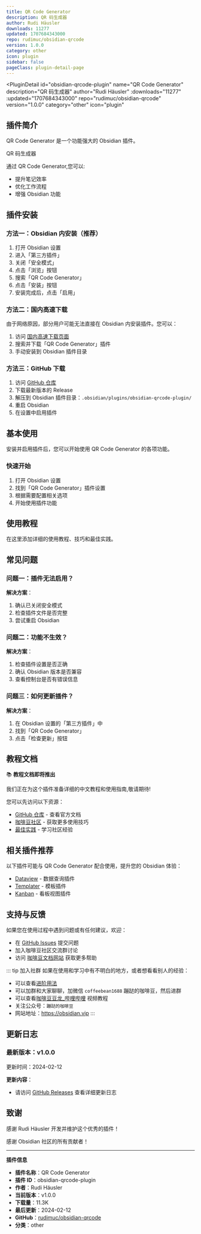 ```yaml
---
title: QR Code Generator
description: QR 码生成器
author: Rudi Häusler
downloads: 11277
updated: 1707684343000
repo: rudimuc/obsidian-qrcode
version: 1.0.0
category: other
icon: plugin
sidebar: false
pageClass: plugin-detail-page
---
```


<PluginDetail
  id="obsidian-qrcode-plugin"
  name="QR Code Generator"
  description="QR 码生成器"
  author="Rudi Häusler"
  :downloads="11277"
  :updated="1707684343000"
  repo="rudimuc/obsidian-qrcode"
  version="1.0.0"
  category="other"
  icon="plugin"
>

<!-- AUTO_GENERATED_START -->
## 插件简介

QR Code Generator 是一个功能强大的 Obsidian 插件。

QR 码生成器

通过 QR Code Generator,您可以:

- 提升笔记效率
- 优化工作流程
- 增强 Obsidian 功能

<!-- AUTO_GENERATED_END -->

<!-- AUTO_GENERATED_START -->
## 插件安装

### 方法一：Obsidian 内安装（推荐）

1. 打开 Obsidian 设置
2. 进入「第三方插件」
3. 关闭「安全模式」
4. 点击「浏览」按钮
5. 搜索「QR Code Generator」
6. 点击「安装」按钮
7. 安装完成后，点击「启用」

### 方法二：国内高速下载

由于网络原因，部分用户可能无法直接在 Obsidian 内安装插件。您可以：

1. 访问 [国内高速下载页面](/zh/documentation/obsidian-plugins-download.html)
2. 搜索并下载「QR Code Generator」插件
3. 手动安装到 Obsidian 插件目录

### 方法三：GitHub 下载

1. 访问 [GitHub 仓库](https://github.com/rudimuc/obsidian-qrcode)
2. 下载最新版本的 Release
3. 解压到 Obsidian 插件目录：`.obsidian/plugins/obsidian-qrcode-plugin/`
4. 重启 Obsidian
5. 在设置中启用插件

## 基本使用

安装并启用插件后，您可以开始使用 QR Code Generator 的各项功能。

### 快速开始

1. 打开 Obsidian 设置
2. 找到「QR Code Generator」插件设置
3. 根据需要配置相关选项
4. 开始使用插件功能

<!-- AUTO_GENERATED_END -->

<!-- CUSTOM_CONTENT_START:tutorial -->
## 使用教程

在这里添加详细的使用教程、技巧和最佳实践。

<!-- CUSTOM_CONTENT_END:tutorial -->

<!-- SHARED_CONTENT_START -->
## 常见问题

### 问题一：插件无法启用？

**解决方案**：
1. 确认已关闭安全模式
2. 检查插件文件是否完整
3. 尝试重启 Obsidian

### 问题二：功能不生效？

**解决方案**：
1. 检查插件设置是否正确
2. 确认 Obsidian 版本是否兼容
3. 查看控制台是否有错误信息

### 问题三：如何更新插件？

**解决方案**：
1. 在 Obsidian 设置的「第三方插件」中
2. 找到「QR Code Generator」
3. 点击「检查更新」按钮

## 教程文档

📚 **教程文档即将推出**

我们正在为这个插件准备详细的中文教程和使用指南,敬请期待!

您可以先访问以下资源：
- [GitHub 仓库](https://github.com/rudimuc/obsidian-qrcode) - 查看官方文档
- [咖啡豆社区](/zh/bases/) - 获取更多使用技巧
- [最佳实践](/zh/best-practices/) - 学习社区经验

## 相关插件推荐

以下插件可能与 QR Code Generator 配合使用，提升您的 Obsidian 体验：

- [Dataview](/zh/plugins/dataview.html) - 数据查询插件
- [Templater](/zh/plugins/templater-obsidian.html) - 模板插件
- [Kanban](/zh/plugins/obsidian-kanban.html) - 看板视图插件

## 支持与反馈

如果您在使用过程中遇到问题或有任何建议，欢迎：

- 在 [GitHub Issues](https://github.com/rudimuc/obsidian-qrcode/issues) 提交问题
- 加入咖啡豆社区交流群讨论
- 访问 [咖啡豆文档网站](https://obsidian.vip) 获取更多帮助

::: tip 加入社群
如果在使用和学习中有不明白的地方，或者想看看别人的经验：
- 可以查看[进阶用法](/zh/advanced)
- 可以加群和大家聊聊，加微信 `coffeebean1688` 蹦跶的咖啡豆，然后进群
- 可以查看[咖啡豆豆龙_哔哩哔哩](https://space.bilibili.com/618777356) 视频教程
- 关注公众号：`蹦跶的咖啡豆`
- 网站地址：https://obsidian.vip
:::
<!-- SHARED_CONTENT_END -->

<!-- AUTO_GENERATED_START -->
## 更新日志

### 最新版本：v1.0.0

更新时间：2024-02-12

**更新内容**：
- 请访问 [GitHub Releases](https://github.com/rudimuc/obsidian-qrcode/releases) 查看详细更新日志

## 致谢

感谢 Rudi Häusler 开发并维护这个优秀的插件！

感谢 Obsidian 社区的所有贡献者！

---

**插件信息**
- **插件名称**：QR Code Generator
- **插件 ID**：obsidian-qrcode-plugin
- **作者**：Rudi Häusler
- **当前版本**：v1.0.0
- **下载量**：11.3K
- **最后更新**：2024-02-12
- **GitHub**：[rudimuc/obsidian-qrcode](https://github.com/rudimuc/obsidian-qrcode)
- **分类**：other
<!-- AUTO_GENERATED_END -->

</PluginDetail>

